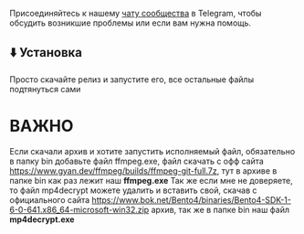 Присоединяйтесь к нашему [чату сообщества](https://t.me/KinescopeDL) в Telegram, чтобы обсудить возникшие проблемы или если вам нужна помощь.

## ⬇️ Установка
Просто скачайте релиз и запустите его, все остальные файлы подтянуться сами

# ВАЖНО
Если скачали архив и хотите запустить исполняемый файл, обязательно в папку bin добавьте файл ffmpeg.exe, файл скачать с офф сайта https://www.gyan.dev/ffmpeg/builds/ffmpeg-git-full.7z, тут в архиве в папке bin как раз лежит наш **ffmpeg.exe**
Так же если мне не доверяете, то файл mp4decrypt можете удалить и вставить свой, скачав с официального сайта https://www.bok.net/Bento4/binaries/Bento4-SDK-1-6-0-641.x86_64-microsoft-win32.zip архив, так же в папке bin наш файл **mp4decrypt.exe**
